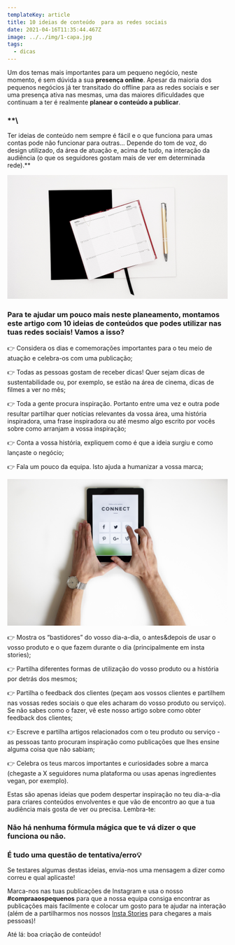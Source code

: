 ```yaml
---
templateKey: article
title: 10 ideias de conteúdo  para as redes sociais
date: 2021-04-16T11:35:44.467Z
image: ../../img/1-capa.jpg
tags:
  - dicas
---
```

Um dos temas mais importantes para um pequeno negócio, neste momento, é sem dúvida a sua **presença online**. Apesar da maioria dos pequenos negócios já ter transitado do offline para as redes sociais e ser uma presença ativa nas mesmas, uma das maiores dificuldades que continuam a ter é realmente **planear o conteúdo a publicar**.

### **\
Ter ideias de conteúdo nem sempre é fácil e o que funciona para umas contas pode não funcionar para outras… Depende do tom de voz, do design utilizado, da área de atuação e, acima de tudo, na interação da audiência (o que os seguidores gostam mais de ver em determinada rede).**

![calendário com conteúdos de redes sociais](../../img/2-calendario.jpg "calendário com conteúdos de redes sociais")

### Para te ajudar um pouco mais neste planeamento, montamos este artigo com 10 ideias de conteúdos que podes utilizar nas tuas redes sociais! Vamos a isso?



👉 Considera os dias e comemorações importantes para o teu meio de atuação e celebra-os com uma publicação;

👉 Todas as pessoas gostam de receber dicas! Quer sejam dicas de sustentabilidade ou, por exemplo, se estão na área de cinema, dicas de filmes a ver no mês;

👉 Toda a gente procura inspiração. Portanto entre uma vez e outra pode resultar partilhar quer notícias relevantes da vossa área, uma história inspiradora, uma frase inspiradora ou até mesmo algo escrito por vocês sobre como arranjam a vossa inspiração;

👉 Conta a vossa história, expliquem como é que a ideia surgiu e como lançaste o negócio;

👉 Fala um pouco da equipa. Isto ajuda a humanizar a vossa marca;

![dicas para conteúdos de redes sociais](../../img/3-imagem-nas-dicas.jpg "dicas para conteúdos de redes sociais")



👉 Mostra os “bastidores” do vosso dia-a-dia, o antes&depois de usar o vosso produto e o que fazem durante o dia (principalmente em insta stories);

👉 Partilha diferentes formas de utilização do vosso produto ou a história por detrás dos mesmos;

👉 Partilha o feedback dos clientes (peçam aos vossos clientes e partilhem nas vossas redes sociais o que eles acharam do vosso produto ou serviço). Se não sabes como o fazer, vê este nosso artigo sobre como obter feedback dos clientes;

👉 Escreve e partilha artigos relacionados com o teu produto ou serviço - as pessoas tanto procuram inspiração como publicações que lhes ensine alguma coisa que não sabiam;

👉 Celebra os teus marcos importantes e curiosidades sobre a marca (chegaste a X seguidores numa plataforma ou usas apenas ingredientes vegan, por exemplo).



Estas são apenas ideias que podem despertar inspiração no teu dia-a-dia para criares conteúdos envolventes e que vão de encontro ao que a tua audiência mais gosta de ver ou precisa. Lembra-te:



### Não há nenhuma fórmula mágica que te vá dizer o que funciona ou não. 

### É tudo uma questão de tentativa/erro💡



Se testares algumas destas ideias, envia-nos uma mensagem a dizer como correu e qual aplicaste!

Marca-nos nas tuas publicações de Instagram e usa o nosso **\#compraaospequenos** para que a nossa equipa consiga encontrar as publicações mais facilmente e colocar um gosto para te ajudar na interação (além de a partilharmos nos nossos <a href="https://www.instagram.com/compra.aos.pequenos/" target="_blank">Insta Stories</a> para chegares a mais pessoas)!



Até lá: boa criação de conteúdo!